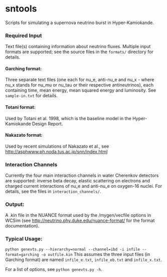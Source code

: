 # sntools
Scripts for simulating a supernova neutrino burst in Hyper-Kamiokande.

### Required Input
Text file(s) containing information about neutrino fluxes.
Multiple input formats are supported; see the source files in the `formats/` directory for details.

#### Garching format:
Three separate text files (one each for nu_e, anti-nu_e and nu_x - where nu_x stands for nu_mu or nu_tau or their respective antineutrinos), each containing time, mean energy, mean squared energy and luminosity. See `sample-in.txt` for details.

#### Totani format:
Used by Totani et al. 1998, which is the baseline model in the Hyper-Kamiokande Design Report.

#### Nakazato format:
Used by recent simulations of Nakazato et al., see http://asphwww.ph.noda.tus.ac.jp/snn/index.html

### Interaction Channels
Currently the four main interaction channels in water Cherenkov detectors are supported:
inverse beta decay, elastic scattering on electrons and charged current interactions of nu_e and anti-nu_e on oxygen-16 nuclei.
For details, see the files in `interaction_channels/`.

### Output:
A .kin file in the NUANCE format used by the /mygen/vecfile options in WCSim (see http://neutrino.phy.duke.edu/nuance-format/ for the format documentation).

### Typical Usage:
`python genevts.py --hierarchy=normal --channel=ibd -i infile --format=garching -o outfile.kin`
This assumes the three input files (in Garching format) are named `infile_e.txt`, `infile_eb.txt` and `infile_x.txt`.

For a list of options, see `python genevts.py -h`.
